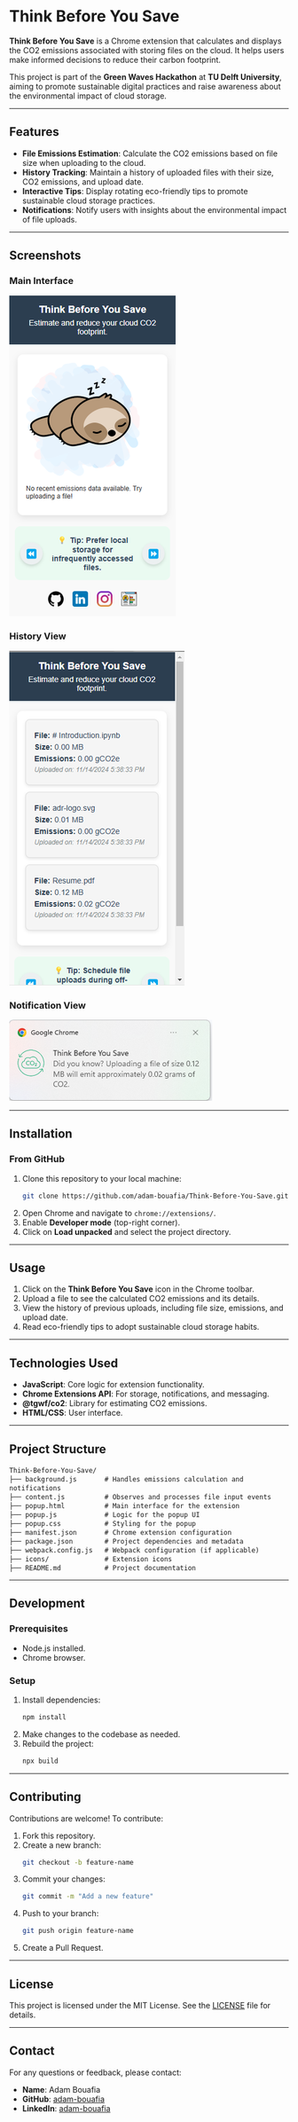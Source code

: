 # Think Before You Save

**Think Before You Save** is a Chrome extension that calculates and displays the CO2 emissions associated with storing files on the cloud. It helps users make informed decisions to reduce their carbon footprint.

This project is part of the **Green Waves Hackathon** at **TU Delft University**, aiming to promote sustainable digital practices and raise awareness about the environmental impact of cloud storage.

---

## Features

- **File Emissions Estimation**: Calculate the CO2 emissions based on file size when uploading to the cloud.
- **History Tracking**: Maintain a history of uploaded files with their size, CO2 emissions, and upload date.
- **Interactive Tips**: Display rotating eco-friendly tips to promote sustainable cloud storage practices.
- **Notifications**: Notify users with insights about the environmental impact of file uploads.

---

## Screenshots

### Main Interface
![Main Interface](icons/screen1.png)

### History View
![History View](icons/screen3.png)

### Notification View
![Notification View](icons/screen2.png)

---

## Installation

### From GitHub
1. Clone this repository to your local machine:
   ```bash
   git clone https://github.com/adam-bouafia/Think-Before-You-Save.git
   ```
2. Open Chrome and navigate to `chrome://extensions/`.
3. Enable **Developer mode** (top-right corner).
4. Click on **Load unpacked** and select the project directory.

---

## Usage

1. Click on the **Think Before You Save** icon in the Chrome toolbar.
2. Upload a file to see the calculated CO2 emissions and its details.
3. View the history of previous uploads, including file size, emissions, and upload date.
4. Read eco-friendly tips to adopt sustainable cloud storage habits.

---

## Technologies Used

- **JavaScript**: Core logic for extension functionality.
- **Chrome Extensions API**: For storage, notifications, and messaging.
- **@tgwf/co2**: Library for estimating CO2 emissions.
- **HTML/CSS**: User interface.

---

## Project Structure

```
Think-Before-You-Save/
├── background.js       # Handles emissions calculation and notifications
├── content.js          # Observes and processes file input events
├── popup.html          # Main interface for the extension
├── popup.js            # Logic for the popup UI
├── popup.css           # Styling for the popup
├── manifest.json       # Chrome extension configuration
├── package.json        # Project dependencies and metadata
├── webpack.config.js   # Webpack configuration (if applicable)
├── icons/              # Extension icons
├── README.md           # Project documentation
```

---

## Development

### Prerequisites
- Node.js installed.
- Chrome browser.

### Setup
1. Install dependencies:
   ```bash
   npm install
   ```
2. Make changes to the codebase as needed.
3. Rebuild the project:
   ```bash
   npx build
   ```

---

## Contributing

Contributions are welcome! To contribute:
1. Fork this repository.
2. Create a new branch:
   ```bash
   git checkout -b feature-name
   ```
3. Commit your changes:
   ```bash
   git commit -m "Add a new feature"
   ```
4. Push to your branch:
   ```bash
   git push origin feature-name
   ```
5. Create a Pull Request.

---

## License

This project is licensed under the MIT License. See the [LICENSE](LICENSE) file for details.

---

## Contact

For any questions or feedback, please contact:

- **Name**: Adam Bouafia
- **GitHub**: [adam-bouafia](https://github.com/adam-bouafia)
- **LinkedIn**: [adam-bouafia](https://www.linkedin.com/in/adam-bouafia-b597ab86/)
